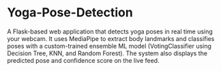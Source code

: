 # Yoga-Pose-Detection
A Flask-based web application that detects yoga poses in real time using your webcam. It uses MediaPipe to extract body landmarks and classifies poses with a custom-trained ensemble ML model (VotingClassifier using Decision Tree, KNN, and Random Forest). The system also displays the predicted pose and confidence score on the live feed.
